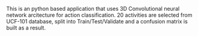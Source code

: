 This is an python based application that uses 3D Convolutional neural network arcitecture for action classification. 20 activities are selected from UCF-101 database, split into Train/Test/Validate and a confusion matrix is built as a result.
